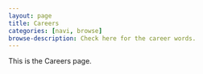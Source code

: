 ```yaml
---
layout: page
title: Careers
categories: [navi, browse]
browse-description: Check here for the career words.
---
```


This is the Careers page.